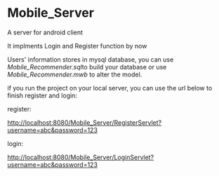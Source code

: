 # Mobile_Server
A server for android client

It implments Login and Register function by now

Users' information stores in mysql database, you can use *Mobile_Recommender.sql*to build your database or use *Mobile_Recommender.mwb* to alter the model.

if you run the project on your local server, you can use the url below to finish register and login:

register:

[http://localhost:8080/Mobile_Server/RegisterServlet?username=abc&password=123]( http://localhost:8080/Mobile_Server/RegisterServlet?username=abc&password=123)

login:

[http://localhost:8080/Mobile_Server/LoginServlet?username=abc&password=123](http://localhost:8080/Mobile_Server/LoginServlet?username=abc&password=123)

